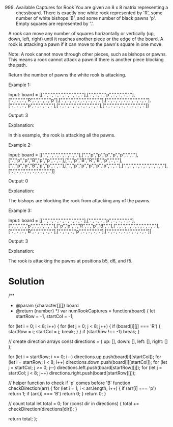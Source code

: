 999. Available Captures for Rook
You are given an 8 x 8 matrix representing a chessboard. There is exactly one white rook represented by 'R', some number of white bishops 'B', and some number of black pawns 'p'. Empty squares are represented by '.'.

A rook can move any number of squares horizontally or vertically (up, down, left, right) until it reaches another piece or the edge of the board. A rook is attacking a pawn if it can move to the pawn's square in one move.

Note: A rook cannot move through other pieces, such as bishops or pawns. This means a rook cannot attack a pawn if there is another piece blocking the path.

Return the number of pawns the white rook is attacking.

 

Example 1:

Input: board = [[".",".",".",".",".",".",".","."],[".",".",".","p",".",".",".","."],[".",".",".","R",".",".",".","p"],[".",".",".",".",".",".",".","."],[".",".",".",".",".",".",".","."],[".",".",".","p",".",".",".","."],[".",".",".",".",".",".",".","."],[".",".",".",".",".",".",".","."]]

Output: 3

Explanation:

In this example, the rook is attacking all the pawns.

Example 2:

Input: board = [[".",".",".",".",".",".","."],[".","p","p","p","p","p",".","."],[".","p","p","B","p","p",".","."],[".","p","B","R","B","p",".","."],[".","p","p","B","p","p",".","."],[".","p","p","p","p","p",".","."],[".",".",".",".",".",".",".","."],[".",".",".",".",".",".",".","."]]

Output: 0

Explanation:

The bishops are blocking the rook from attacking any of the pawns.

Example 3:

Input: board = [[".",".",".",".",".",".",".","."],[".",".",".","p",".",".",".","."],[".",".",".","p",".",".",".","."],["p","p",".","R",".","p","B","."],[".",".",".",".",".",".",".","."],[".",".",".","B",".",".",".","."],[".",".",".","p",".",".",".","."],[".",".",".",".",".",".",".","."]]

Output: 3

Explanation:

The rook is attacking the pawns at positions b5, d6, and f5.

# Solution
/**
 * @param {character[][]} board
 * @return {number}
 */
var numRookCaptures = function(board) {
let startRow = -1, startCol = -1;

for (let i = 0; i < 8; i++) {
  for (let j = 0; j < 8; j++) {
    if (board[i][j] === 'R') {
      startRow = i;
      startCol = j;
      break;
    }
  }
  if (startRow !== -1) break;
}

// create direction arrays
const directions = {
  up: [],
  down: [],
  left: [],
  right: []
};

for (let i = startRow; i >= 0; i--) directions.up.push(board[i][startCol]);
for (let i = startRow; i < 8; i++) directions.down.push(board[i][startCol]);
for (let j = startCol; j >= 0; j--) directions.left.push(board[startRow][j]);
for (let j = startCol; j < 8; j++) directions.right.push(board[startRow][j]);

// helper function to check if 'p' comes before 'B'
function checkDirection(arr) {
  for (let i = 1; i < arr.length; i++) { 
    if (arr[i] === 'p') return 1;
    if (arr[i] === 'B') return 0;
  }
  return 0;
}

// count total
let total = 0;
for (const dir in directions) {
  total += checkDirection(directions[dir]);
}

return total;
};
